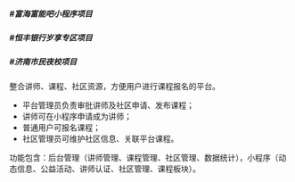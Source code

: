 ##### #富海富能吧小程序项目


##### #恒丰银行岁享专区项目


##### #济南市民夜校项目 
整合讲师、课程、社区资源，方便用户进行课程报名的平台。
- 平台管理员负责审批讲师及社区申请、发布课程；
- 讲师可在小程序申请成为讲师；
- 普通用户可报名课程；
- 社区管理员可维护社区信息、关联平台课程。

功能包含：后台管理（讲师管理、课程管理、社区管理、数据统计），小程序（动态信息、公益活动、讲师认证、社区管理、课程板块）。

